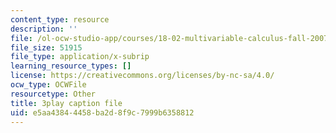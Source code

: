 ```yaml
---
content_type: resource
description: ''
file: /ol-ocw-studio-app/courses/18-02-multivariable-calculus-fall-2007/e5aa43844458ba2d8f9c7999b6358812_UZb9hZIAvL4.srt
file_size: 51915
file_type: application/x-subrip
learning_resource_types: []
license: https://creativecommons.org/licenses/by-nc-sa/4.0/
ocw_type: OCWFile
resourcetype: Other
title: 3play caption file
uid: e5aa4384-4458-ba2d-8f9c-7999b6358812
---
```

